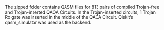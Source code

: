 The zipped folder contains QASM files for 813 pairs of compiled Trojan-free and Trojan-inserted QAOA Circuits. In the Trojan-inserted circuits, 1 Trojan Rx gate was inserted in the middle of the QAOA Circuit. Qiskit's qasm_simulator was used as the backend.

